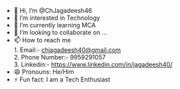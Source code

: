 - 👋 Hi, I’m @ChJagadeesh46
- 👀 I’m interested in Technology
- 🌱 I’m currently learning MCA
- 💞️ I’m looking to collaborate on ...
- 📫 How to reach me <br> 1. Email:- chjagadeesh40@gmail.com <br> 2. Phone Number:- 9959291057 <br> 3. Linkedin:- https://www.linkedin.com/in/jagadeesh40/ <br>
- 😄 Pronouns: He/Him
- ⚡ Fun fact: I am a Tech Enthusiast

<!---
ChJagadeesh46/ChJagadeesh46 is a ✨ special ✨ repository because its `README.md` (this file) appears on your GitHub profile.
You can click the Preview link to take a look at your changes.
--->
